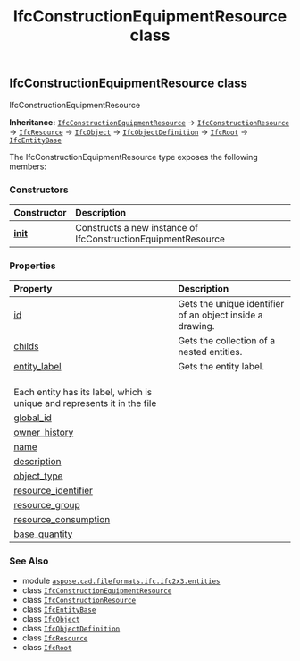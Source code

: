 ﻿---
title: IfcConstructionEquipmentResource class
second_title: Aspose.CAD for Python via .NET API References
description: 
type: docs
weight: 1110
url: /python-net/aspose.cad.fileformats.ifc.ifc2x3.entities/ifcconstructionequipmentresource/
is_root: false
---

## IfcConstructionEquipmentResource class

IfcConstructionEquipmentResource



**Inheritance:** [`IfcConstructionEquipmentResource`](/cad/python-net/aspose.cad.fileformats.ifc.ifc2x3.entities/ifcconstructionequipmentresource) → 
[`IfcConstructionResource`](/cad/python-net/aspose.cad.fileformats.ifc.ifc2x3.entities/ifcconstructionresource) → 
[`IfcResource`](/cad/python-net/aspose.cad.fileformats.ifc.ifc2x3.entities/ifcresource) → 
[`IfcObject`](/cad/python-net/aspose.cad.fileformats.ifc.ifc2x3.entities/ifcobject) → 
[`IfcObjectDefinition`](/cad/python-net/aspose.cad.fileformats.ifc.ifc2x3.entities/ifcobjectdefinition) → 
[`IfcRoot`](/cad/python-net/aspose.cad.fileformats.ifc.ifc2x3.entities/ifcroot) → 
[`IfcEntityBase`](/cad/python-net/aspose.cad.fileformats.ifc/ifcentitybase)



The IfcConstructionEquipmentResource type exposes the following members:

### Constructors
| Constructor | Description |
| :- | :- |
| [__init__](/cad/python-net/aspose.cad.fileformats.ifc.ifc2x3.entities/ifcconstructionequipmentresource/__init__/#) | Constructs a new instance of IfcConstructionEquipmentResource |


### Properties
| Property | Description |
| :- | :- |
| [id](/cad/python-net/aspose.cad.fileformats.ifc.ifc2x3.entities/ifcconstructionequipmentresource/id) | Gets the unique identifier of an object inside a drawing. |
| [childs](/cad/python-net/aspose.cad.fileformats.ifc.ifc2x3.entities/ifcconstructionequipmentresource/childs) | Gets the collection of a nested entities. |
| [entity_label](/cad/python-net/aspose.cad.fileformats.ifc.ifc2x3.entities/ifcconstructionequipmentresource/entity_label) | Gets the entity label.<br/>Each entity has its label, which is unique and represents it in the file |
| [global_id](/cad/python-net/aspose.cad.fileformats.ifc.ifc2x3.entities/ifcconstructionequipmentresource/global_id) |  |
| [owner_history](/cad/python-net/aspose.cad.fileformats.ifc.ifc2x3.entities/ifcconstructionequipmentresource/owner_history) |  |
| [name](/cad/python-net/aspose.cad.fileformats.ifc.ifc2x3.entities/ifcconstructionequipmentresource/name) |  |
| [description](/cad/python-net/aspose.cad.fileformats.ifc.ifc2x3.entities/ifcconstructionequipmentresource/description) |  |
| [object_type](/cad/python-net/aspose.cad.fileformats.ifc.ifc2x3.entities/ifcconstructionequipmentresource/object_type) |  |
| [resource_identifier](/cad/python-net/aspose.cad.fileformats.ifc.ifc2x3.entities/ifcconstructionequipmentresource/resource_identifier) |  |
| [resource_group](/cad/python-net/aspose.cad.fileformats.ifc.ifc2x3.entities/ifcconstructionequipmentresource/resource_group) |  |
| [resource_consumption](/cad/python-net/aspose.cad.fileformats.ifc.ifc2x3.entities/ifcconstructionequipmentresource/resource_consumption) |  |
| [base_quantity](/cad/python-net/aspose.cad.fileformats.ifc.ifc2x3.entities/ifcconstructionequipmentresource/base_quantity) |  |



### See Also
* module [`aspose.cad.fileformats.ifc.ifc2x3.entities`](..)
* class [`IfcConstructionEquipmentResource`](/cad/python-net/aspose.cad.fileformats.ifc.ifc2x3.entities/ifcconstructionequipmentresource)
* class [`IfcConstructionResource`](/cad/python-net/aspose.cad.fileformats.ifc.ifc2x3.entities/ifcconstructionresource)
* class [`IfcEntityBase`](/cad/python-net/aspose.cad.fileformats.ifc/ifcentitybase)
* class [`IfcObject`](/cad/python-net/aspose.cad.fileformats.ifc.ifc2x3.entities/ifcobject)
* class [`IfcObjectDefinition`](/cad/python-net/aspose.cad.fileformats.ifc.ifc2x3.entities/ifcobjectdefinition)
* class [`IfcResource`](/cad/python-net/aspose.cad.fileformats.ifc.ifc2x3.entities/ifcresource)
* class [`IfcRoot`](/cad/python-net/aspose.cad.fileformats.ifc.ifc2x3.entities/ifcroot)
